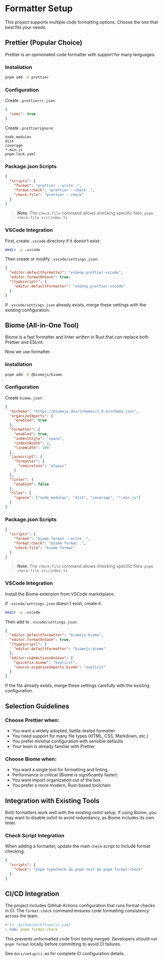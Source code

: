 # Formatter Setup

This project supports multiple code formatting options. Choose the one that best fits your needs.

## Prettier (Popular Choice)

Prettier is an opinionated code formatter with support for many languages.

### Installation

```bash
pnpm add -D prettier
```

### Configuration

Create `.prettierrc.json`:

```json
{
  "semi": true
}
```

Create `.prettierignore`:

```
node_modules
dist
coverage
*.min.js
pnpm-lock.yaml
```

### Package.json Scripts

```json
{
  "scripts": {
    "format": "prettier --write .",
    "format:check": "prettier --check .",
    "check:file": "prettier --check"
  }
}
```

> **Note**: The `check:file` command allows checking specific files: `pnpm check:file src/index.ts`

### VSCode Integration

First, create `.vscode` directory if it doesn't exist:

```bash
mkdir -p .vscode
```

Then create or modify `.vscode/settings.json`:

```json
{
  "editor.defaultFormatter": "esbenp.prettier-vscode",
  "editor.formatOnSave": true,
  "[typescript]": {
    "editor.defaultFormatter": "esbenp.prettier-vscode"
  }
}
```

If `.vscode/settings.json` already exists, merge these settings with the existing configuration.

## Biome (All-in-One Tool)

Biome is a fast formatter and linter written in Rust that can replace both Prettier and ESLint.

Now we use formatter.

### Installation

```bash
pnpm add -D @biomejs/biome
```

### Configuration

Create `biome.json`:

```json
{
  "$schema": "https://biomejs.dev/schemas/1.9.4/schema.json",
  "organizeImports": {
    "enabled": true
  },
  "formatter": {
    "enabled": true,
    "indentStyle": "space",
    "indentWidth": 2,
    "lineWidth": 100
  },
  "javascript": {
    "formatter": {
      "semicolons": "always"
    }
  },
  "linter": {
    "enabled": false
  },
  "files": {
    "ignore": ["node_modules", "dist", "coverage", "*.min.js"]
  }
}
```

### Package.json Scripts

```json
{
  "scripts": {
    "format": "biome format --write .",
    "format:check": "biome format .",
    "check:file": "biome format"
  }
}
```

> **Note**: The `check:file` command allows checking specific files: `pnpm check:file src/index.ts`

### VSCode Integration

Install the Biome extension from VSCode marketplace.

If `.vscode/settings.json` doesn't exist, create it:

```bash
mkdir -p .vscode
```

Then add to `.vscode/settings.json`:

```json
{
  "editor.defaultFormatter": "biomejs.biome",
  "editor.formatOnSave": true,
  "[typescript]": {
    "editor.defaultFormatter": "biomejs.biome"
  },
  "editor.codeActionsOnSave": {
    "quickfix.biome": "explicit",
    "source.organizeImports.biome": "explicit"
  }
}
```

If the file already exists, merge these settings carefully with the existing configuration.

## Selection Guidelines

### Choose Prettier when:

- You want a widely adopted, battle-tested formatter
- You need support for many file types (HTML, CSS, Markdown, etc.)
- You prefer minimal configuration with sensible defaults
- Your team is already familiar with Prettier

### Choose Biome when:

- You want a single tool for formatting and linting
- Performance is critical (Biome is significantly faster)
- You want import organization out of the box
- You prefer a more modern, Rust-based toolchain

## Integration with Existing Tools

Both formatters work well with the existing oxlint setup. If using Biome, you may want to disable oxlint to avoid redundancy, as Biome includes its own linter.

### Check Script Integration

When adding a formatter, update the main `check` script to include format checking:

```json
{
  "scripts": {
    "check": "pnpm typecheck && pnpm test && pnpm format:check"
  }
}
```

## CI/CD Integration

The project includes GitHub Actions configuration that runs format checks in CI. The `format:check` command ensures code formatting consistency across the team.

```yaml
# In .github/workflows/ci.yaml
- run: pnpm format:check
```

This prevents unformatted code from being merged. Developers should run `pnpm format` locally before committing to avoid CI failures.

See `docs/setup/ci.md` for complete CI configuration details.
